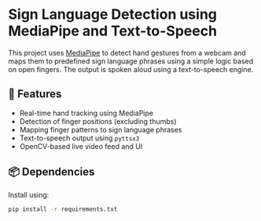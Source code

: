 # Sign Language Detection using MediaPipe and Text-to-Speech

This project uses [MediaPipe](https://google.github.io/mediapipe/) to detect hand gestures from a webcam and maps them to predefined sign language phrases using a simple logic based on open fingers. The output is spoken aloud using a text-to-speech engine.

## 🔧 Features

- Real-time hand tracking using MediaPipe
- Detection of finger positions (excluding thumbs)
- Mapping finger patterns to sign language phrases
- Text-to-speech output using `pyttsx3`
- OpenCV-based live video feed and UI

## 📦 Dependencies

Install using:

```bash
pip install -r requirements.txt
